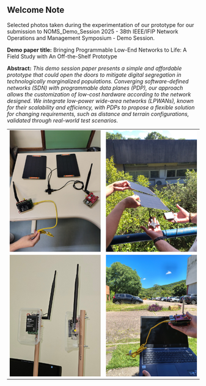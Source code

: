 ## Welcome Note 

Selected photos taken during the experimentation of our prototype for our submission to NOMS_Demo_Session 2025 - 38th IEEE/IFIP Network Operations and Management Symposium - Demo Session.

**Demo paper title:** Bringing Programmable Low-End Networks to Life: A Field Study with An Off-the-Shelf Prototype 

**Abstract:** _This demo session paper presents a simple and affordable prototype that could open the doors to mitigate digital segregation in technologically marginalized populations. Converging software-defined networks (SDN) with programmable data planes (PDP), our approach allows the customization of low-cost hardware according to the network designed. We integrate low-power wide-area networks (LPWANs), known for their scalability and efficiency, with PDPs to propose a flexible solution for changing requirements, such as distance and terrain configurations, validated through real-world test scenarios._

<table align="center">
<tr>
  <td><img src="prototype_IMG_20250116_100128912_HDR_red.jpg" width="300"/></td>
  <td><img src="pre_experiment_solar_panel2_red.jpg" width="300"/></td>
</tr>
<tr>
  <td><img src="20250130_142012_red.jpg" width="300"/></td>
  <td><img src="experiment_50_parkinglot2_red.jpg" width="300"/></td>
</tr>
</table>

